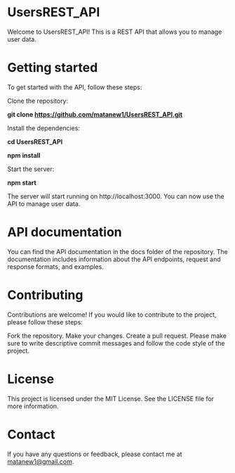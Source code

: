 # UsersREST_API
Welcome to UsersREST_API! This is a REST API that allows you to manage user data.

# Getting started
To get started with the API, follow these steps:

Clone the repository:

**git clone https://github.com/matanew1/UsersREST_API.git**

Install the dependencies:

**cd UsersREST_API**

**npm install**

Start the server:

**npm start**

The server will start running on http://localhost:3000. You can now use the API to manage user data.

# API documentation
You can find the API documentation in the docs folder of the repository. The documentation includes information about the API endpoints, request and response formats, and examples.

# Contributing
Contributions are welcome! If you would like to contribute to the project, please follow these steps:

Fork the repository.
Make your changes.
Create a pull request.
Please make sure to write descriptive commit messages and follow the code style of the project.

# License
This project is licensed under the MIT License. See the LICENSE file for more information.

# Contact
If you have any questions or feedback, please contact me at matanew1@gmail.com.
